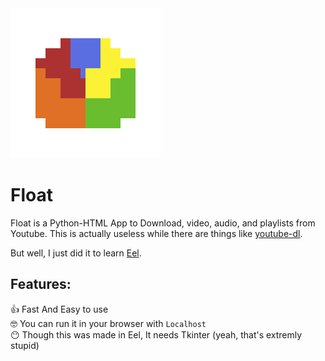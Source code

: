    <img src="https://raw.githubusercontent.com/PasteLuengas/Float/main/web/icon.png" alt="Float Icon">
  <h1>Float</h1>

Float is a Python-HTML App to Download, video, audio, and playlists from Youtube. This is actually useless while there are things like <a href="https://github.com/ytdl-org/youtube-dl">youtube-dl</a>.

But well, I just did it to learn <a href="https://github.com/python-eel/Eel">Eel</a>.

<h2>Features:</h2>
👍 Fast And Easy to use <br>
🤓 You can run it in your browser with <code>Localhost</code> <br>
😶 Though this was made in Eel, It needs Tkinter (yeah, that's extremly stupid) <br>
